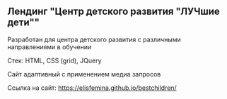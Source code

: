 ## Лендинг "Центр детского развития "ЛУЧшие дети""

Разработан для центра детского развития с различными направлениями в обучении

Стек: HTML, CSS (grid), JQuery

Сайт адаптивный с применением медиа запросов

Ссылка на сайт: https://elisfemina.github.io/bestchildren/
